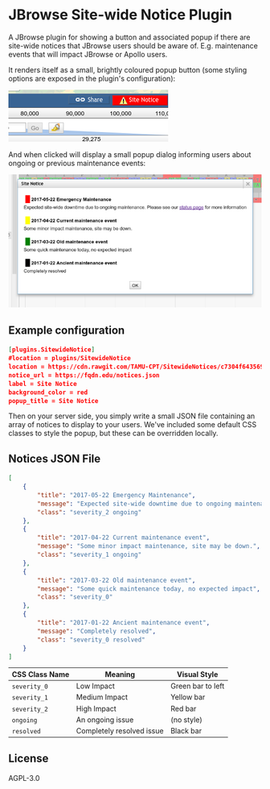 # JBrowse Site-wide Notice Plugin

A JBrowse plugin for showing a button and associated popup if there are
site-wide notices that JBrowse users should be aware of. E.g.
maintenance events that will impact JBrowse or Apollo users.

It renders itself as a small, brightly coloured popup button (some
styling options are exposed in the plugin's configuration):

![](./img/Utvalg_158.png)

And when clicked will display a small popup dialog informing users about
ongoing or previous maintenance events:

![](./img/Utvalg_159.png)

## Example configuration

```json
[plugins.SitewideNotice]
#location = plugins/SitewideNotice
location = https://cdn.rawgit.com/TAMU-CPT/SitewideNotices/c7304f6435692f94541a1fbe6e56fa73044f218e/
notice_url = https://fqdn.edu/notices.json
label = Site Notice
background_color = red
popup_title = Site Notice
```

Then on your server side, you simply write a small JSON file containing
an array of notices to display to your users. We've included some default CSS
classes to style the popup, but these can be overridden locally.

## Notices JSON File

```json
[
    {
        "title": "2017-05-22 Emergency Maintenance",
        "message": "Expected site-wide downtime due to ongoing maintenance. Please see our <a href='https://example.com/'>status page</a> for more information",
        "class": "severity_2 ongoing"
    },
    {
        "title": "2017-04-22 Current maintenance event",
        "message": "Some minor impact maintenance, site may be down.",
        "class": "severity_1 ongoing"
    },
    {
        "title": "2017-03-22 Old maintenance event",
        "message": "Some quick maintenance today, no expected impact",
        "class": "severity_0"
    },
    {
        "title": "2017-01-22 Ancient maintenance event",
        "message": "Completely resolved",
        "class": "severity_0 resolved"
    }
]
```

CSS Class Name | Meaning                   | Visual Style
-------------- | ---------------           | -----------
`severity_0`   | Low Impact                | Green bar to left
`severity_1`   | Medium Impact             | Yellow bar
`severity_2`   | High Impact               | Red bar
`ongoing`      | An ongoing issue          | (no style)
`resolved`     | Completely resolved issue | Black bar


## License

AGPL-3.0
